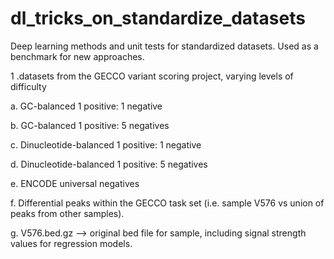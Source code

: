# dl_tricks_on_standardize_datasets
Deep learning methods and unit tests for standardized datasets. Used as a benchmark for new approaches. 

1 .datasets from the GECCO variant scoring project, varying levels of difficulty 

  a. GC-balanced 1 positive: 1 negative 
  
  b. GC-balanced 1 positive: 5 negatives
  
  c. Dinucleotide-balanced 1 positive: 1 negative 
  
  d. Dinucleotide-balanced 1 positive: 5 negatives 
  
  e. ENCODE universal negatives 
  
  f. Differential peaks within the GECCO task set (i.e. sample V576 vs union of peaks from other samples). 
  
  g. V576.bed.gz --> original bed file for sample, including signal strength values for regression models.
  
